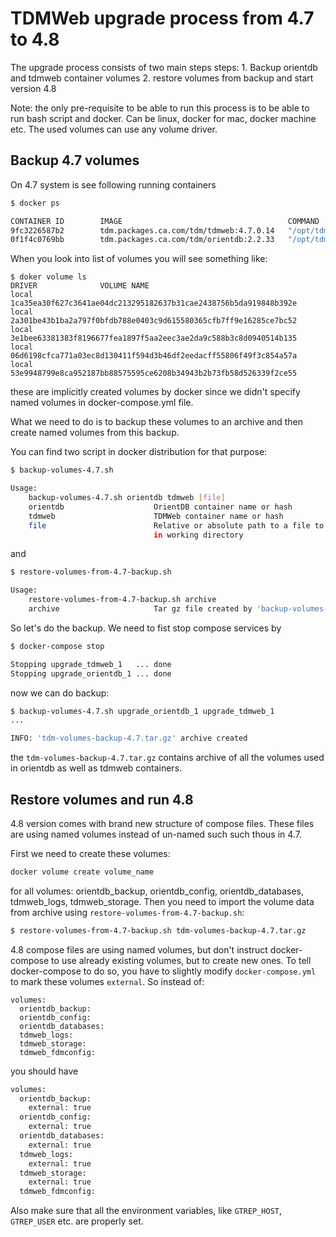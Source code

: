 # TDMWeb upgrade process from 4.7 to 4.8

The upgrade process consists of two main steps steps:
    1. Backup orientdb and tdmweb container volumes
    2. restore volumes from backup and start version 4.8

Note: the only pre-requisite to be able to run this process is to be able to run bash script and docker. Can be linux,
docker for mac, docker machine etc. The used volumes can use any volume driver.

## Backup 4.7 volumes

On 4.7 system is see following running containers
```bash
$ docker ps

CONTAINER ID        IMAGE                                     COMMAND                  CREATED             STATUS              PORTS                                            NAMES
9fc3226587b2        tdm.packages.ca.com/tdm/tdmweb:4.7.0.14   "/opt/tdm/bin/tdmweb…"   9 seconds ago       Up 7 seconds        0.0.0.0:8080->8080/tcp, 0.0.0.0:8443->8443/tcp   upgrade_tdmweb_1
0f1f4c0769bb        tdm.packages.ca.com/tdm/orientdb:2.2.33   "/opt/tdm/bin/orient…"   10 seconds ago      Up 8 seconds        2424/tcp, 2480/tcp                               upgrade_orientdb_1
```

When you look into list of volumes you will see something like:

```
$ doker volume ls
DRIVER              VOLUME NAME
local               1ca35ea30f627c3641ae04dc213295182637b31cae2438756b5da919848b392e
local               2a301be43b1ba2a797f0bfdb788e0403c9d615580365cfb7ff9e16285ce7bc52
local               3e1bee63381383f8196677fea1897f5aa2eec3ae2da9c588b3c8d0940514b135
local               06d6198cfca771a03ec8d130411f594d3b46df2eedacff55806f49f3c854a57a
local               53e9948799e8ca952187bb88575595ce6208b34943b2b73fb58d526339f2ce55

```

these are implicitly created volumes by docker since we didn't specify named volumes in docker-compose.yml file.

What we need to do is to backup these volumes to an archive and then create named volumes from this backup.

You can find two script in docker distribution for that purpose:

```bash
$ backup-volumes-4.7.sh

Usage:
    backup-volumes-4.7.sh orientdb tdmweb [file]
    orientdb                    OrientDB container name or hash
    tdmweb                      TDMWeb container name or hash
    file                        Relative or absolute path to a file to store the tar gz output, default is tdm-volumes-backup-4.7.tar.gz
                                in working directory
```

and

```bash
$ restore-volumes-from-4.7-backup.sh 

Usage:
    restore-volumes-from-4.7-backup.sh archive
    archive                     Tar gz file created by 'backup-volumes-4.7.sh' utility
```

So let's do the backup. We need to fist stop compose services by

```bash
$ docker-compose stop

Stopping upgrade_tdmweb_1   ... done
Stopping upgrade_orientdb_1 ... done
```

now we can do backup:

```bash
$ backup-volumes-4.7.sh upgrade_orientdb_1 upgrade_tdmweb_1
...

INFO: 'tdm-volumes-backup-4.7.tar.gz' archive created

```

the `tdm-volumes-backup-4.7.tar.gz` contains archive of all the volumes used in orientdb as well as tdmweb containers.

## Restore volumes and run 4.8

4.8 version comes with brand new structure of compose files. These files are using named volumes instead of un-named
such such thous in 4.7.

First we need to create these volumes:

```bash
docker volume create volume_name
```

for all volumes: orientdb_backup, orientdb_config, orientdb_databases, tdmweb_logs, tdmweb_storage. Then you need to import
the volume data from archive using `restore-volumes-from-4.7-backup.sh`:

```bash
$ restore-volumes-from-4.7-backup.sh tdm-volumes-backup-4.7.tar.gz
```

4.8 compose files are using named volumes, but don't instruct docker-compose to use already existing volumes, but to create
new ones. To tell docker-compose to do so, you have to slightly modify `docker-compose.yml` to mark these volumes `external`.
So instead of:

```
volumes:
  orientdb_backup:
  orientdb_config:
  orientdb_databases:
  tdmweb_logs:
  tdmweb_storage:
  tdmweb_fdmconfig:
```

you should have

```bash
volumes:
  orientdb_backup:
    external: true
  orientdb_config:
    external: true
  orientdb_databases:
    external: true
  tdmweb_logs:
    external: true
  tdmweb_storage:
    external: true
  tdmweb_fdmconfig:
```

Also make sure that all the environment variables, like `GTREP_HOST`, `GTREP_USER` etc. are properly set.




